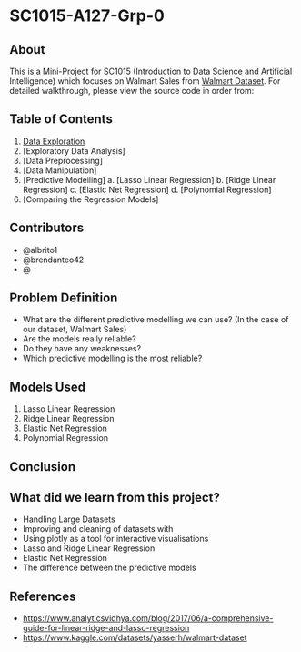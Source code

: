 # SC1015-A127-Grp-0

## About

This is a Mini-Project for SC1015 (Introduction to Data Science and Artificial Intelligence) which focuses on Walmart Sales from [Walmart Dataset](https://www.kaggle.com/datasets/yasserh/walmart-dataset). For detailed walkthrough, please view the source code in order from:

## Table of Contents
1. [Data Exploration](https://github.com/nicklimmm/movie-analysis/blob/main/data-extraction.ipynb)
2. [Exploratory Data Analysis]
3. [Data Preprocessing]
4. [Data Manipulation]
5. [Predictive Modelling]
  a. [Lasso Linear Regression]
  b. [Ridge Linear Regression]
  c. [Elastic Net Regression]
  d. [Polynomial Regression]
6. [Comparing the Regression Models]
  
## Contributors

- @albrito1
- @brendanteo42
- @

## Problem Definition

- What are the different predictive modelling we can use? (In the case of our dataset, Walmart Sales)
- Are the models really reliable? 
- Do they have any weaknesses? 
- Which predictive modelling is the most reliable?

## Models Used

1. Lasso Linear Regression
2. Ridge Linear Regression
3. Elastic Net Regression
4. Polynomial Regression

## Conclusion



## What did we learn from this project?

- Handling Large Datasets
- Improving and cleaning of datasets with
- Using plotly as a tool for interactive visualisations
- Lasso and Ridge Linear Regression
- Elastic Net Regression
- The difference between the predictive models

## References

- <https://www.analyticsvidhya.com/blog/2017/06/a-comprehensive-guide-for-linear-ridge-and-lasso-regression>
- <https://www.kaggle.com/datasets/yasserh/walmart-dataset>

